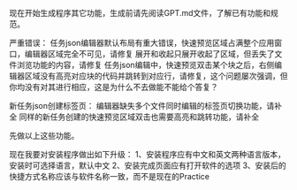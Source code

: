 现在开始生成程序其它功能，生成前请先阅读GPT.md文件，了解已有功能和规范。

严重错误：
    任务json编辑器默认布局有重大错误，快速预览区域占满整个应用窗口，编辑器区域完全不可见，请修复
    展开和收起只展开收起了区域，但丢失了文件浏览功能的内容，请修复
    任务json编辑中，快速预览双击某个块之后，右侧编辑器区域没有高亮对应块的代码并跳转到对应行，请修复，这个问题屡次强调，但你均没有对其进行相应，这是为什么不去做能不能给个答复？

新任务json创建标签页：
    编辑器缺失多个文件同时编辑的标签页切换功能，请补全
    同样的新任务创建的快速预览区域双击也需要高亮和跳转功能，请补全

先做以上这些功能。



现在我要对安装程序做出如下升级：
    1、安装程序应有中文和英文两种语言版本，安装时可选择语言，默认中文
    2、安装完成页面应有打开软件的选项
    3、安装后的快捷方式名称应该与软件名称一致，而不是现在的Practice
